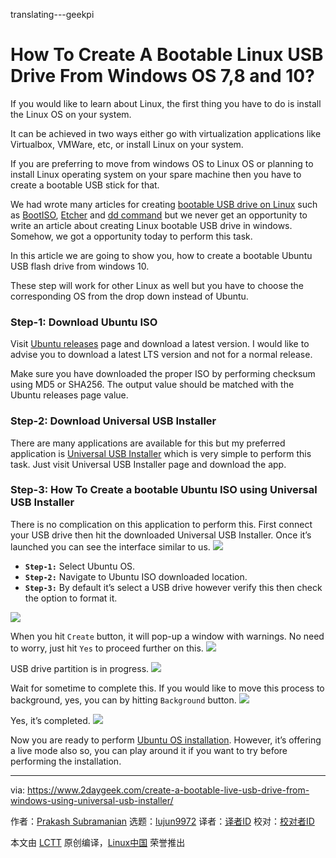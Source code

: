translating---geekpi

How To Create A Bootable Linux USB Drive From Windows OS 7,8 and 10?
======
If you would like to learn about Linux, the first thing you have to do is install the Linux OS on your system.

It can be achieved in two ways either go with virtualization applications like Virtualbox, VMWare, etc, or install Linux on your system.

If you are preferring to move from windows OS to Linux OS or planning to install Linux operating system on your spare machine then you have to create a bootable USB stick for that.

We had wrote many articles for creating [bootable USB drive on Linux][1] such as [BootISO][2], [Etcher][3] and [dd command][4] but we never get an opportunity to write an article about creating Linux bootable USB drive in windows. Somehow, we got a opportunity today to perform this task.

In this article we are going to show you, how to create a bootable Ubuntu USB flash drive from windows 10.

These step will work for other Linux as well but you have to choose the corresponding OS from the drop down instead of Ubuntu.

### Step-1: Download Ubuntu ISO

Visit [Ubuntu releases][5] page and download a latest version. I would like to advise you to download a latest LTS version and not for a normal release.

Make sure you have downloaded the proper ISO by performing checksum using MD5 or SHA256. The output value should be matched with the Ubuntu releases page value.

### Step-2: Download Universal USB Installer

There are many applications are available for this but my preferred application is [Universal USB Installer][6] which is very simple to perform this task. Just visit Universal USB Installer page and download the app.

### Step-3: How To Create a bootable Ubuntu ISO using Universal USB Installer

There is no complication on this application to perform this. First connect your USB drive then hit the downloaded Universal USB Installer. Once it’s launched you can see the interface similar to us.
![][8]

  * **`Step-1:`** Select Ubuntu OS.
  * **`Step-2:`** Navigate to Ubuntu ISO downloaded location.
  * **`Step-3:`** By default it’s select a USB drive however verify this then check the option to format it.



![][9]

When you hit `Create` button, it will pop-up a window with warnings. No need to worry, just hit `Yes` to proceed further on this.
![][10]

USB drive partition is in progress.
![][11]

Wait for sometime to complete this. If you would like to move this process to background, yes, you can by hitting `Background` button.
![][12]

Yes, it’s completed.
![][13]

Now you are ready to perform [Ubuntu OS installation][14]. However, it’s offering a live mode also so, you can play around it if you want to try before performing the installation.

--------------------------------------------------------------------------------

via: https://www.2daygeek.com/create-a-bootable-live-usb-drive-from-windows-using-universal-usb-installer/

作者：[Prakash Subramanian][a]
选题：[lujun9972][b]
译者：[译者ID](https://github.com/译者ID)
校对：[校对者ID](https://github.com/校对者ID)

本文由 [LCTT](https://github.com/LCTT/TranslateProject) 原创编译，[Linux中国](https://linux.cn/) 荣誉推出

[a]: https://www.2daygeek.com/author/prakash/
[b]: https://github.com/lujun9972
[1]: https://www.2daygeek.com/category/bootable-usb/
[2]: https://www.2daygeek.com/bootiso-a-simple-bash-script-to-securely-create-a-bootable-usb-device-in-linux-from-iso-file/
[3]: https://www.2daygeek.com/etcher-easy-way-to-create-a-bootable-usb-drive-sd-card-from-an-iso-image-on-linux/
[4]: https://www.2daygeek.com/create-a-bootable-usb-drive-from-an-iso-image-using-dd-command-on-linux/
[5]: http://releases.ubuntu.com/
[6]: https://www.pendrivelinux.com/universal-usb-installer-easy-as-1-2-3/
[7]: data:image/gif;base64,R0lGODlhAQABAIAAAAAAAP///yH5BAEAAAAALAAAAAABAAEAAAIBRAA7
[8]: https://www.2daygeek.com/wp-content/uploads/2018/11/create-a-live-linux-os-usb-from-windows-using-universal-usb-installer-1.png
[9]: https://www.2daygeek.com/wp-content/uploads/2018/11/create-a-live-linux-os-usb-from-windows-using-universal-usb-installer-2.png
[10]: https://www.2daygeek.com/wp-content/uploads/2018/11/create-a-live-linux-os-usb-from-windows-using-universal-usb-installer-3.png
[11]: https://www.2daygeek.com/wp-content/uploads/2018/11/create-a-live-linux-os-usb-from-windows-using-universal-usb-installer-4.png
[12]: https://www.2daygeek.com/wp-content/uploads/2018/11/create-a-live-linux-os-usb-from-windows-using-universal-usb-installer-5.png
[13]: https://www.2daygeek.com/wp-content/uploads/2018/11/create-a-live-linux-os-usb-from-windows-using-universal-usb-installer-6.png
[14]: https://www.2daygeek.com/how-to-install-ubuntu-16-04/
